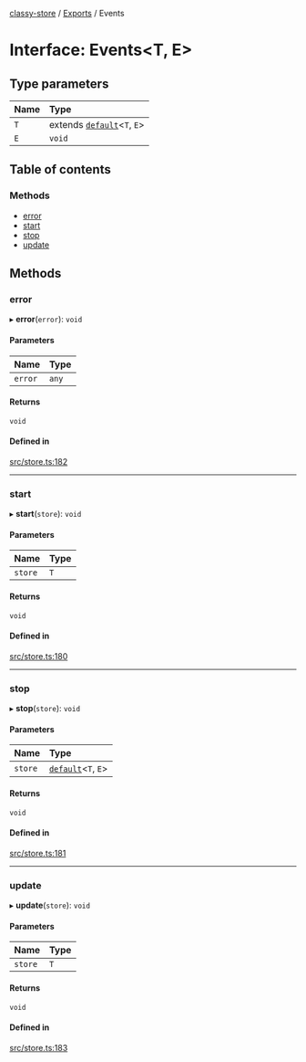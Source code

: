 [classy-store](../README.md) / [Exports](../modules.md) / Events

# Interface: Events<T, E\>

## Type parameters

| Name | Type |
| :------ | :------ |
| `T` | extends [`default`](../classes/default.md)<`T`, `E`\> |
| `E` | `void` |

## Table of contents

### Methods

- [error](Events.md#error)
- [start](Events.md#start)
- [stop](Events.md#stop)
- [update](Events.md#update)

## Methods

### error

▸ **error**(`error`): `void`

#### Parameters

| Name | Type |
| :------ | :------ |
| `error` | `any` |

#### Returns

`void`

#### Defined in

[src/store.ts:182](https://github.com/chanced/classy-store/blob/c266642/src/store.ts#L182)

___

### start

▸ **start**(`store`): `void`

#### Parameters

| Name | Type |
| :------ | :------ |
| `store` | `T` |

#### Returns

`void`

#### Defined in

[src/store.ts:180](https://github.com/chanced/classy-store/blob/c266642/src/store.ts#L180)

___

### stop

▸ **stop**(`store`): `void`

#### Parameters

| Name | Type |
| :------ | :------ |
| `store` | [`default`](../classes/default.md)<`T`, `E`\> |

#### Returns

`void`

#### Defined in

[src/store.ts:181](https://github.com/chanced/classy-store/blob/c266642/src/store.ts#L181)

___

### update

▸ **update**(`store`): `void`

#### Parameters

| Name | Type |
| :------ | :------ |
| `store` | `T` |

#### Returns

`void`

#### Defined in

[src/store.ts:183](https://github.com/chanced/classy-store/blob/c266642/src/store.ts#L183)

